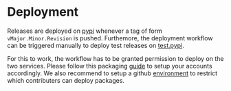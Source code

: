 # Deployment

Releases are deployed on [pypi] whenever a tag of form `vMajor.Minor.Revision`
is pushed. Furthemore, the deployment workflow can be triggered manually to
deploy test releases on [test.pypi].

For this to work, the workflow has to be granted permission to deploy on the
two services. Please follow this packaging [guide] to setup your accounts
accordingly. We also recommend to setup a github [environment] to restrict
which contributers can deploy packages.

[environment]: https://docs.github.com/en/actions/deployment/targeting-different-environments/using-environments-for-deployment/
[guide]: https://packaging.python.org/en/latest/guides/publishing-package-distribution-releases-using-github-actions-ci-cd-workflows/
[pypi]: https://pypi.org/
[test.pypi]: https://test.pypi.org/
